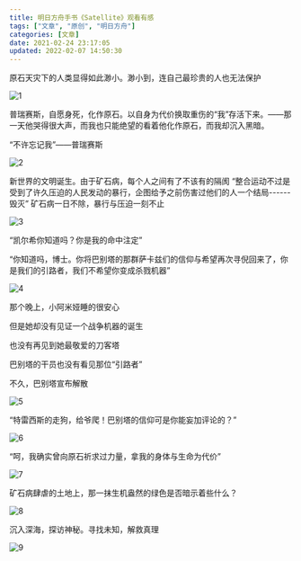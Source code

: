 ```yaml
---
title: 明日方舟手书《Satellite》观看有感
tags: ["文章", "原创", "明日方舟"]
categories: [文章]
date: 2021-02-24 23:17:05
updated: 2022-02-07 14:50:30
---
```


原石天灾下的人类显得如此渺小。渺小到，连自己最珍贵的人也无法保护

<!-- more -->

![1](https://assets.prts.top/images/article/2022/04/20220406001257.png)

普瑞赛斯，自愿身死，化作原石。以自身为代价换取重伤的“我”存活下来。——那一天他哭得很大声，而我也只能绝望的看着他化作原石，而我却沉入黑暗。

“不许忘记我”——普瑞赛斯

![2](https://assets.prts.top/images/article/2022/04/20220406002006.png)

新世界的文明诞生。由于矿石病，每个人之间有了不该有的隔阂
“整合运动不过是受到了许久压迫的人民发动的暴行，企图给予之前伤害过他们的人一个结局------毁灭”
矿石病一日不除，暴行与压迫一刻不止

![3](https://assets.prts.top/images/article/2022/04/20220406002133.png)

“凯尔希你知道吗？你是我的命中注定”

“你知道吗，博士。你将巴别塔的那群萨卡兹们的信仰与希望再次寻倪回来了，你是我们的引路者，我们不希望你变成杀戮机器”

![4](https://assets.prts.top/images/article/2022/04/20220406002307.png)

那个晚上，小阿米娅睡的很安心

但是她却没有见证一个战争机器的诞生

也没有再见到她最敬爱的刀客塔

巴别塔的干员也没有看见那位“引路者”

不久，巴别塔宣布解散

![5](https://assets.prts.top/images/article/2022/04/20220406002458.png)

“特雷西斯的走狗，给爷爬！巴别塔的信仰可是你能妄加评论的？”

![6](https://assets.prts.top/images/article/2022/04/20220406002625.png)

“呵，我确实曾向原石祈求过力量，拿我的身体与生命为代价”

![7](https://assets.prts.top/images/article/2022/04/20220406002738.png)

矿石病肆虐的土地上，那一抹生机盎然的绿色是否暗示着些什么？

![8](https://assets.prts.top/images/article/2022/04/20220406002903.png)

沉入深海，探访神秘。寻找未知，解救真理

![9](https://assets.prts.top/images/article/2022/04/20220406002940.png)